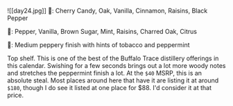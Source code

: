 ![[day24.jpg]]
👃: Cherry Candy, Oak, Vanilla, Cinnamon, Raisins, Black Pepper

👅: Pepper, Vanilla, Brown Sugar, Mint, Raisins, Charred Oak, Citrus

🏁: Medium peppery finish with hints of tobacco and peppermint

Top shelf.  This is one of the best of the Buffalo Trace distillery offerings in this calendar.  Swishing for a few seconds brings out a lot more woody notes and stretches the peppermint finish a lot.  At the `$40` MSRP, this is an absolute steal.  Most places around here that have it are listing it at around `$180`, though I do see it listed at one place for $88.  I'd consider it at that price. 